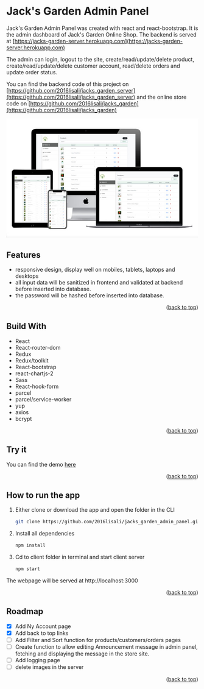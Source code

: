 # Jack's Garden Admin Panel

Jack's Garden Admin Panel was created with react and react-bootstrap. It is the admin dashboard of Jack's Garden Online Shop.
The backend is served at [https://jacks-garden-server.herokuapp.com](https://jacks-garden-server.herokuapp.com)

The admin can login, logout to the site, create/read/update/delete product, create/read/update/delete customer account,
read/delete orders and update order status.

You can find the backend code of this project on [https://github.com/2016lisali/jacks_garden_server](https://github.com/2016lisali/jacks_garden_server) and the online store code on [https://github.com/2016lisali/jacks_garden](https://github.com/2016lisali/jacks_garden)

![project image](https://github.com/2016lisali/lisali/blob/main/public/assets/jacks_garden_admin_panel_responsive.jpg)

## Features

- responsive design, display well on mobiles, tablets, laptops and desktops
- all input data will be sanitized in frontend and validated at backend before inserted into database.
- the password will be hashed before inserted into database.

<p align="right">(<a href="#top">back to top</a>)</p>

## Build With

- React
- React-router-dom
- Redux
- Redux/toolkit
- React-bootstrap
- react-chartjs-2
- Sass
- React-hook-form
- parcel
- parcel/service-worker
- yup
- axios
- bcrypt

<p align="right">(<a href="#top">back to top</a>)</p>

## Try it

You can find the demo [here](https://jacksgardenadmin.netlify.app/)

<p align="right">(<a href="#top">back to top</a>)</p>

## How to run the app

1. Either clone or download the app and open the folder in the CLI

   ```sh
   git clone https://github.com/2016lisali/jacks_garden_admin_panel.git
   ```

2. Install all dependencies
   ```sh
   npm install
   ```
3. Cd to client folder in terminal and start client server
   ```sh
   npm start
   ```

The webpage will be served at http://localhost:3000

<p align="right">(<a href="#top">back to top</a>)</p>

## Roadmap

- [x] Add Ny Account page
- [x] Add back to top links
- [ ] Add Filter and Sort function for products/customers/orders pages
- [ ] Create function to allow editing Announcement message in admin panel,
      fetching and displaying the message in the store site.
- [ ] Add logging page
- [ ] delete images in the server

<p align="right">(<a href="#top">back to top</a>)</p>
